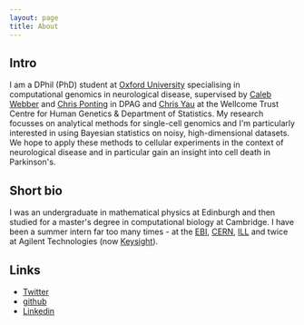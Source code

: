 ```yaml
---
layout: page
title: About
---
```


## Intro

I am a DPhil (PhD) student at [Oxford University](http://www.ox.ac.uk) specialising in computational genomics in neurological disease, supervised by [Caleb Webber](http://www.dpag.ox.ac.uk/team/group-leaders/caleb-webber) and [Chris Ponting](http://www.dpag.ox.ac.uk/team/group-leaders/chris-ponting) in DPAG and [Chris Yau](http://www.ndm.ox.ac.uk/principal-investigators/researcher/christopher-yau) at the Wellcome Trust Centre for Human Genetics & Department of Statistics. My research focusses on analytical methods for single-cell genomics and I'm particularly interested in using Bayesian statistics on noisy, high-dimensional datasets. We hope to apply these methods to cellular experiments in the context of neurological disease and in particular gain an insight into cell death in Parkinson's.

## Short bio

I was an undergraduate in mathematical physics at Edinburgh and then studied for a master's degree in computational biology at Cambridge. I have been a summer intern far too many times - at the [EBI](http://www.ebi.ac.uk), [CERN](http://www.cern.ch), [ILL](http://www.ill.fr) and twice at Agilent Technologies (now [Keysight](http://www.keysight.com)).

## Links

* [Twitter](http://www.twitter.com/kieranrcampbell)
* [github](http://www.github.com/kieranrcampbell)
* [Linkedin](https://uk.linkedin.com/in/kieranrcampbell)